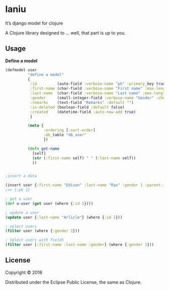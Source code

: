 # laniu

It’s django model for clojure

A Clojure library designed to ... well, that part is up to you.

## Usage

**Define a model**

``` clojure
(defmodel user
          "define a model"
          {
           :id         (auto-field :verbose-name "pk" :primary_key true)
           :first-name (char-field :verbose-name "First name" :max-length 30)
           :last-name  (char-field :verbose-name "Last name" :max-length 30)
           :gender     (small-integer-field :verbose-name "Gender" :choices '((0, "uninput"), (1, "male"), (5, "female")) :default 0)
           :remarks    (text-field "Remarks" :default "")
           :is-deleted (boolean-field :default false)
           :created    (datetime-field :auto-now-add true)
           }

          (meta {
                 :ordering [:sort-order]
                 :db_table "db_user"
                 })

          (defn get-name
            [self]
            (str (:first-name self) " " (:last-name self))
            ))


;insert a data

(insert user {:first-name "Edison" :last-name "Rao" :gender 1 :parent-id 0 :sort-order 1})
;=> {:pk 1}

; get a user
(def a-user (get user (where {:id 1})))

; update a user
(update user {:last-name "Arlicle"} (where {:id 1}))

; select users
(filter user (where {:gender 1}))

; select users with fields
(filter user [:first-name :last-name :gender] (where {:gender 1}))
```



## License

Copyright © 2018

Distributed under the Eclipse Public License, the same as Clojure.

